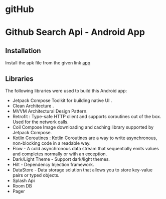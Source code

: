# gitHub
# Github Search Api  - Android App

## Installation
Install the apk file from the given link [app](https://www.dropbox.com/s/5w55c86vq57bu0u/app-debug.apk?dl=1)



## Libraries
The following libraries were used to build this Android app:

- Jetpack Compose Toolkit for building native UI .
- Clean Architecture .
- MVVM Architectural Design Pattern.
- Retrofit : Type-safe HTTP client and supports coroutines out of the box. Used for the network calls.
- Coil Compose Image downloading and caching library supported by Jetpack Compose.
- Kotlin Coroutines : Kotlin Coroutines are a way to write asynchronous, non-blocking code in a readable way.
- Flow - A cold asynchronous data stream that sequentially emits values and completes normally or with an exception.
- Dark/Light Theme - Support dark/light themes.
- Hilt - Dependency Injection framework.
- DataStore - Data storage solution that allows you to store key-value pairs or typed objects.
- Splash Api
- Room DB 
- Pager

